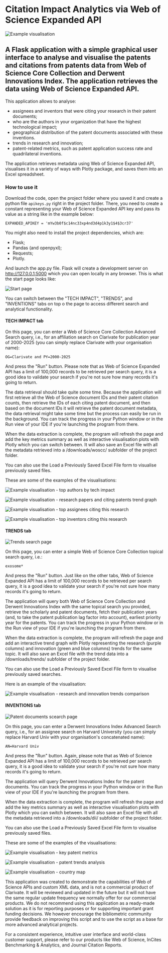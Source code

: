 # Citation Impact Analytics via Web of Science Expanded API

![Example visualisation](screenshots/example.png)

## A Flask application with a simple graphical user interface to analyse and visualise the patents and citations from patents data from Web of Science Core Collection and Derwent Innovations Index. The application retrieves the data using Web of Science Expanded API.

This application allows to analyse:
- assignees and inventors that were citing your research in their patent documents;
- who are the authors in your organization that have the highest technological impact;
- geographical distribution of the patent documents associated with these inventions.
- trends in research and innovation;
- patent-related metrics, such as patent application success rate and quadrilateral inventions.

The application retrieves metadata using Web of Science Expanded API, visualises it in a variety of ways with Plotly package, and saves them into an Excel spreadsheet.

### How to use it
Download the code, open the project folder where you saved it and create a python file `apikeys.py` right in the project folder. There, you need to create a constant representing your Web of Science Expanded API key and pass its value as a string like in the example below:

```
EXPANDED_APIKEY = 'mYw3b0f$c14nc33xp4nd3d4p1k3y1$4$3cr37'
```

You might also need to install the project dependencies, which are:
- Flask;
- Pandas (and openpyxl);
- Requests;
- Plotly.

And launch the app.py file. Flask will create a development server on http://127.0.0.1:5000 which you can open locally in any browser. This is what the start page looks like:

![Start page](screenshots/index.png)

You can switch between the "TECH IMPACT", "TRENDS", and "INVENTIONS" tabs on top o the page to access different search and analytical functionality. 

#### TECH IMPACT tab

On this page, you can enter a Web of Science Core Collection Advanced Search query, i.e., for an affiliation search on Clarivate for publication year of 2000-2025 (you can simply replace Clarivate with your organisation name):

```
OG=Clarivate and PY=2000-2025
```

And press the "Run" button. Please note that as Web of Science Expanded API has a limit of 100,000 records to be retrieved per search query, it is a good idea to validate your search if you're not sure how many records it's going to return.

The data retrieval should take quite some time. Because the application will first retrieve all the Web of Science document IDs and their patent citation counts, then retrieve the IDs of each citing patent document, and then based on the document IDs it will retrieve the patent document metadata, the data retrieval might take some time but the process can easily be run in the background. You can track the progress in your Python window or in the Run view of your IDE if you're launching the program from there. 

When the data extraction is complete, the program will refresh the page and add the key metrics summary as well as interactive visualisation plots with Plotly which you can switch between. It will also save an Excel file with all the metadata retrieved into a /downloads/woscc/ subfolder of the project folder.

You can also use the Load a Previously Saved Excel File form to visualise previously saved files.

These are some of the examples of the visualisations:

![Example visualisation - top authors by tech impact](screenshots/top_authors.png)

![Example visualisation - research papers and citing patents trend graph](screenshots/trend_graph_woscc.png)

![Example visualisation - top assignees citing this research](screenshots/top_citing_assignees.png)

![Example visualisation - top inventors citing this research](screenshots/top_citing_inventors.png)

#### TRENDS tab

![Trends search page](screenshots/trends_search.png)

On this page, you can enter a simple Web of Science Core Collection topical search query, i.e.:

```
exosome*
```

And press the "Run" button. Just like on the other tabs, Web of Science Expanded API has a limit of 100,000 records to be retrieved per search query, it is a good idea to validate your search if you're not sure how many records it's going to return.

The application will query both Web of Science Core Collection and Derwent Innovations Index with the same topical search you provided, retrieve the scholarly and patent documents, fetch their publication years (and, to take the patent publication lag factor into account), earliest priority year for the patents. You can track the progress in your Python window or in the Run view of your IDE if you're launching the program from there. 

When the data extraction is complete, the program will refresh the page and add an interactive trend graph with Plotly representing the research (purple columns) and innovation (green and blue columns) trends for the same topic. It will also save an Excel file with the trend data into a /downloads/trends/ subfolder of the project folder.


You can also use the Load a Previously Saved Excel File form to visualise previously saved searches.

Here is an example of the visualisation:

![Example visualisation - research and innovation trends comparison](screenshots/researh_and_innovation_trend.png)

#### INVENTIONS tab

![Patent documents scearch page](screenshots/patent_search.png)

On this page, you can enter a Derwent Innovations Index Advanced Search query, i.e., for an assignee search on Harvard University (you can simply replace Harvard Univ with your organisation's concatenated name):

```
AN=Harvard Univ
```

And press the "Run" button. Again, please note that as Web of Science Expanded API has a limit of 100,000 records to be retrieved per search query, it is a good idea to validate your search if you're not sure how many records it's going to return.

The application will query Derwent Innovations Index for the patent documents. You can track the progress in your Python window or in the Run view of your IDE if you're launching the program from there. 

When the data extraction is complete, the program will refresh the page and add the key metrics summary as well as interactive visualisation plots with Plotly which you can switch between. It will also save an Excel file with all the metadata retrieved into a /downloads/dii/ subfolder of the project folder.



You can also use the Load a Previously Saved Excel File form to visualise previously saved files.

These are some of the examples of the visualisations:

![Example visualisation - key patent metrics](screenshots/key_metrics.png)

![Example visualisation - patent trends analysis](screenshots/patents_by_years.png)

![Example visualisation - country map](screenshots/country_map.png)

This application was created to demonstrate the capabilities of Web of Science APIs and custom XML data, and is not a commercial product of Clarivate. It will be reviewed and updated in the future but it will not have the same regular update frequency we normally offer for our commercial products. We do not recommend using this application as a ready-made solution as it is for reporting purposes or for supporting important grant funding decisions. We however encourage the bibliometric community provide feedback on improving this script and to use the script as a base for more advanced analytical projects.

For a consistent experience, intuitive user interface and world-class customer support, please refer to our products like Web of Science, InCites Benchmarking & Analytics, and Journal Citation Reports.
